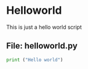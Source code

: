 # Helloworld
This is just a hello world script
##  File: helloworld.py
```python
print ("Hello world")
